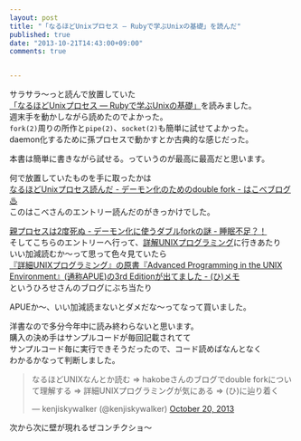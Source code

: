 ```yaml
---
layout: post
title: "「なるほどUnixプロセス ― Rubyで学ぶUnixの基礎」を読んだ"
published: true
date: "2013-10-21T14:43:00+09:00"
comments: true


---
```


サラサラ〜っと読んで放置していた  
[「なるほどUnixプロセス ― Rubyで学ぶUnixの基礎」](http://tatsu-zine.com/books/naruhounix)を読みました。  
週末手を動かしながら読めたのでよかった。  
`fork(2)`周りの所作と`pipe(2)`、`socket(2)`も簡単に試せてよかった。  
daemon化するために孫プロセスで動かすとか古典的な感じだった。  
  
本書は簡単に書きながら試せる。っていうのが最高に最高だと思います。
  
何で放置していたものを手に取ったかは  
[なるほどUnixプロセス読んだ - デーモン化のためのdouble fork - はこべブログ ♨](http://hakobe932.hatenablog.com/entry/2013/04/28/210815)  
このはこべさんのエントリー読んだのがきっかけでした。  
  
[親プロセスは2度死ぬ - デーモン化に使うダブルforkの謎 - 睡眠不足？！](http://d.hatena.ne.jp/sleepy_yoshi/20100228/p1)  
そしてこちらのエントリーへ行って、[詳解UNIXプログラミング](http://www.amazon.co.jp/dp/4894713195)に行きあたり  
いい加減読むか〜って思って色々見ていたら  
[『詳細UNIXプログラミング』の原書『Advanced Programming in the UNIX Environment』(通称APUE)の3rd Editionが出てました - (ひ)メモ](http://d.hatena.ne.jp/hirose31/20130731/1375248744)  
というひろせさんのブログにぶち当たり  
  
APUEか〜、いい加減読まないとダメだな〜ってなって買いました。  
  
<script async src="//platform.twitter.com/widgets.js" charset="utf-8"></script>  
  
洋書なので多分今年中に読み終わらないと思います。  
購入の決め手はサンプルコードが毎回記載されてて  
サンプルコード毎に実行できそうだったので、コード読めばなんとなく  
わかるかなって判断しました。  

<blockquote class="twitter-tweet"><p>なるほどUNIXなんとか読む =&gt; hakobeさんのブログでdouble forkについて理解する =&gt; 詳細UNIXプログラミングが気にある =&gt; (ひ)に辿り着く</p>&mdash; kenjiskywalker (@kenjiskywalker) <a href="https://twitter.com/kenjiskywalker/statuses/391948022038282240">October 20, 2013</a></blockquote>

次から次に壁が現れるぜコンチクショ〜
